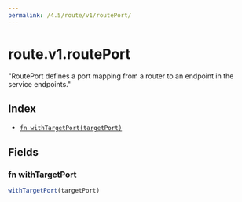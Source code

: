 ```yaml
---
permalink: /4.5/route/v1/routePort/
---
```


# route.v1.routePort

"RoutePort defines a port mapping from a router to an endpoint in the service endpoints."

## Index

* [`fn withTargetPort(targetPort)`](#fn-withtargetport)

## Fields

### fn withTargetPort

```ts
withTargetPort(targetPort)
```


